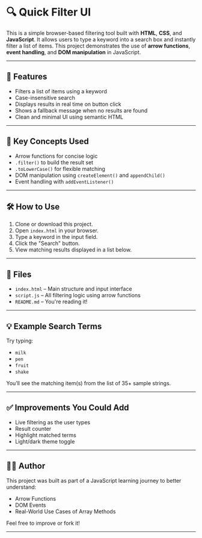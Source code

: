 # 🔍 Quick Filter UI

This is a simple browser-based filtering tool built with **HTML**, **CSS**, and **JavaScript**. It allows users to type a keyword into a search box and instantly filter a list of items. This project demonstrates the use of **arrow functions**, **event handling**, and **DOM manipulation** in JavaScript.

---

## 🚀 Features

- Filters a list of items using a keyword
- Case-insensitive search
- Displays results in real time on button click
- Shows a fallback message when no results are found
- Clean and minimal UI using semantic HTML

---

## 🧠 Key Concepts Used

- Arrow functions for concise logic
- `.filter()` to build the result set
- `.toLowerCase()` for flexible matching
- DOM manipulation using `createElement()` and `appendChild()`
- Event handling with `addEventListener()`

---

## 🛠 How to Use

1. Clone or download this project.
2. Open `index.html` in your browser.
3. Type a keyword in the input field.
4. Click the "Search" button.
5. View matching results displayed in a list below.

---

## 📁 Files

- `index.html` – Main structure and input interface
- `script.js` – All filtering logic using arrow functions
- `README.md` – You're reading it!

---

## 💡 Example Search Terms

Try typing:

- `milk`
- `pen`
- `fruit`
- `shake`

You’ll see the matching item(s) from the list of 35+ sample strings.

---

## ✅ Improvements You Could Add

- Live filtering as the user types
- Result counter
- Highlight matched terms
- Light/dark theme toggle

---

## 🧑‍💻 Author

This project was built as part of a JavaScript learning journey to better understand:

- Arrow Functions
- DOM Events
- Real-World Use Cases of Array Methods

Feel free to improve or fork it!

---
